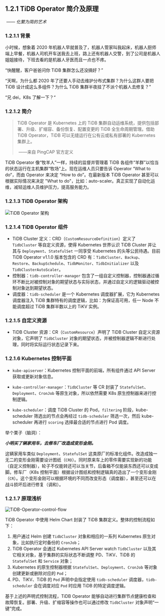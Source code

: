 ## 1.2.1 TiDB Operator 简介及原理

​                             *—— 化繁为简的艺术*

### 1.2.1.1 背景

小时候，想象着 2020 年机器人早就普及了，机器人管家叫我起床，机器人厨师端上早餐，机器人司机开车送我去上班，路上还有机器人交警，到了公司是机器人姐姐接待，下班去看的是机器人牙医而且一点也不疼。

“快醒醒，客户爸爸问你 TiDB 集群怎么还没搞好？”

“天啊，为什么都 2020 年了还要人手动去维护分布式集群？为什么这群人要把 TiDB 设计成这么多组件？为什么 TiDB 集群半夜挂了不派个机器人去修复？”

“兄 dei，K8s 了解一下？“

### 1.2.1.2 简介

> TiDB Operator 是 Kubernetes 上的 TiDB 集群自动运维系统，提供包括部署、升级、扩缩容、备份恢复、配置变更的 TiDB 全生命周期管理。借助 TiDB Operator，TiDB 可以无缝运行在公有云或私有部署的 Kubernetes 集群上。
>
> ​                               ——来自 PingCAP 官方定义

TiDB Operator 像“牧羊人”一样，持续的监督并管理着 TiDB 各组件“羊群”以恰当的状态运行在主机集群“牧场”上。现在运维人员只要告诉 Operator “What to do“，而由 Operator 来决定 “How to do”。在最新版本 TiDB Operator 甚至可以根据实际情况来决定 "What to do"，比如：auto-scaler。真正实现了自动化运维，减轻运维人员维护压力，提高服务能力。

### 1.2.1.3 TiDB Operator 架构

![TiDB Operator 架构](res/session2/chapter1/tidb-operator-overview.png)

### 1.2.1.4 TiDB Operator 组件

* TiDB Cluster 定义：CRD（`CustomResourceDefinition`）定义了 `TidbCluster` 等自定义资源，使得 Kubernetes 世界认识 TiDB Cluster 并让其与 `Deployment`、`StatefulSet` 一同享受 Kubernetes 的头等公民待遇。目前 TiDB Operator v1.1.0 版本包含的 CRD 有：`TidbCluster`、`Backup`、`Restore`、`BackupSchedule`、`TidbMonitor`、`TidbInitializer` 以及 `TidbClusterAutoScaler`。
* 控制器：`tidb-controller-manager` 包含了一组自定义控制器，控制器通过循环不断比对被控制对象的期望状态与实际状态，并通过自定义的逻辑驱动被控制对象达到期望状态。
* 调度器：`tidb-scheduler` 是一个 Kubernetes 调度器扩展，它为 Kubernetes 调度器注入 TiDB 集群特有的调度逻辑，比如：为保证高可用，任一 Node 不能调度超过 TiDB 集群半数以上的 TiKV 实例。

### 1.2.1.5 自定义资源

* TiDB Cluster 资源：CR（`CustomResource`）声明了 TiDB Cluster 自定义资源对象，它声明了 `TidbCluster` 对象的期望状态，并被控制器逻辑不断进行处理，同时将实际运行状态记录下来。

### 1.2.1.6 Kubernetes 控制平面

* `kube-apiserver`：Kubernetes 控制平面的前端，所有组件通过 API Server 获取或更新对象信息。

* `kube-controller-manager`：`TidbCluster` 等 CR 封装了 `StatefulSet`、`Deployment`、`CronJob` 等原生对象，所以依然需要 K8s 原生控制器来进行控制逻辑。

* `kube-scheduler`：调度 TiDB Cluster 的 Pod，`filtering` 阶段，kube-scheduler 筛选出的节点会再经过 `tidb-scheduler` 筛选一次，然后 kube-scheduler 再进行 `scoring` 选择最合适的节点进行 Pod 调度。

举个栗子（脑洞）：

***小明买了辆家用车，去修车厂改造成变形金刚。***

这辆家用车类似 `Deployment`、`StatefulSet` 这类原厂的标准化组件。改造成独一无二的变形金刚需要设计图纸（`CRD`）。同时原来车上的零件需要实现新的功能（自定义控制器），轮子不仅能转还可以当关节，后备箱不仅能装东西还可以变成脚。修车厂（K8s 控制平面）根据设计图纸和控制逻辑真的造出了一个变形金刚（`CR`）。这个变形金刚可以根据环境的不同而改变形态（调度器），甚至还可以在战斗损坏后进行修复（调和）。

### 1.2.1.7 原理浅析

![TiDB-Operator-control-flow](res/session2/chapter1/tidb-operator-control-flow.png)

TiDB Operator 中使用 Helm Chart 封装了 TiDB 集群定义。整体的控制流程如下：

1. 用户通过 Helm 创建 `TidbCluster` 对象和相应的一系列 Kubernetes 原生对象，比如执行定时备份的 `CronJob`；
2. TiDB Operator 会通过 Kubernetes API Server watch `TidbCluster` 以及其它相关对象，基于集群的实际状态不断调整 PD、TiKV、TiDB 的 `StatefulSet` 和 `Service` 对象；
3. Kubernetes 的原生控制器根据 `StatefulSet`、`Deployment`、`CronJob` 等对象创建更新或删除对应的 `Pod`；
4. PD、TiKV、TiDB 的 `Pod` 声明中会指定使用 `tidb-scheduler` 调度器，`tidb-scheduler` 会在调度对应 `Pod` 时应用 TiDB 的特定调度逻辑。

基于上述的声明式控制流程，TiDB Operator 能够自动进行集群节点健康检查和故障恢复。部署、升级、扩缩容等操作也可以通过修改 `TidbCluster` 对象声明“一键”完成。
